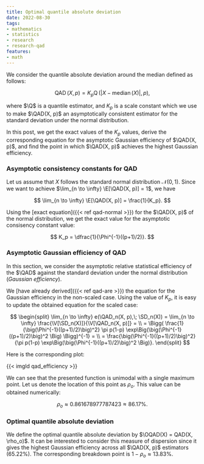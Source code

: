 ```yaml
---
title: Optimal quantile absolute deviation
date: 2022-08-30
tags:
- mathematics
- statistics
- research
- research-qad
features:
- math
---
```


We consider the quantile absolute deviation around the median defined as follows:

$$
\newcommand{\E}{\mathbb{E}}
\newcommand{\PR}{\mathbb{P}}
\newcommand{\Q}{\operatorname{Q}}
\newcommand{\OQAD}{\operatorname{OQAD}}
\newcommand{\QAD}{\operatorname{QAD}}
\newcommand{\median}{\operatorname{median}}
\newcommand{\Exp}{\operatorname{Exp}}
\newcommand{\SD}{\operatorname{SD}}
\newcommand{\V}{\mathbb{V}}
\QAD(X, p) = K_p \Q(|X - \median(X)|, p),
$$

  where $\Q$ is a quantile estimator,
  and $K_p$ is a scale constant which we use to make $\QAD(X, p)$ an asymptotically consistent estimator
  for the standard deviation under the normal distribution.

In this post, we get the exact values of the $K_p$ values,
  derive the corresponding equation for the asymptotic Gaussian efficiency of $\QAD(X, p)$,
  and find the point in which $\QAD(X, p)$ achieves the highest Gaussian efficiency.

<!--more-->

### Asymptotic consistency constants for QAD

Let us assume that $X$ follows the standard normal distribution $\mathcal{N}(0, 1)$.
Since we want to achieve $\lim_{n \to \infty} \E[\QAD(X, p)] = 1$, we have

$$
\lim_{n \to \infty} \E[\QAD(X, p)] = \frac{1}{K_p}.
$$

Using the [exact equation]({{< ref qad-normal >}}) for the $\QAD(X, p)$ of the normal distribution,
  we get the exact value for the asymptotic consisency constant value:

$$
K_p = \dfrac{1}{\Phi^{-1}((p+1)/2)}.
$$

### Asymptotic Gaussian efficiency of QAD

In this section, we consider the asymptotic relative statistical efficiency of the $\QAD$
  against the standard deviation under the normal distribution (*Gaussian efficiency*).

We [have already derived]({{< ref qad-are >}}) the equation for the Gaussian efficiency in the non-scaled case.
Using the value of $K_p$, it is easy to update the obtained equation for the scaled case:

$$
\begin{split}
\lim_{n \to \infty} e(\QAD_n(X, p),\; \SD_n(X)) =
  \lim_{n \to \infty} \frac{\V[\SD_n(X)]}{\V[\QAD_n(X, p)]} = \\
  = \Bigg( \frac{1}{\big(\Phi^{-1}((p+1)/2)\big)^2} \pi p(1-p) \exp\Big(\big(\Phi^{-1}((p+1)/2)\big)^2 \Big) \Bigg)^{-1} = \\
  = \frac{\big(\Phi^{-1}((p+1)/2)\big)^2}{\pi p(1-p) \exp\Big(\big(\Phi^{-1}((p+1)/2)\big)^2 \Big)}.
\end{split}
$$

Here is the corresponding plot:

{{< imgld qad_efficiency >}}

We can see that the presented function is unimodal with a single maximum point.
Let us denote the location of this point as $\rho_o$.
This value can be obtained numerically:

$$
\rho_o \approx 0.861678977787423 \approx 86.17\%.
$$

### Optimal quantile absolute deviation

We define the optimal quantile absolute deviation by $\OQAD(X) = QAD(X, \rho_o)$.
It can be interested to consider this measure of dispersion since
  it gives the highest Gaussian efficiency across all $\QAD(X, p)$ estimators ($65.22\%$).
The corresponding breakdown point is $1 - \rho_o \approx 13.83\%$.